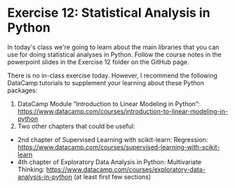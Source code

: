 # Exercise 12: Statistical Analysis in Python

In today's class we're going to learn about the main libraries that you can use for doing statistical analyses in Python. Follow the course notes in the powerpoint slides in the Exercise 12 folder on the GitHub page.

There is no in-class exercise today. However, I recommend the following DataCamp tutorials to supplement your learning about these Python packages:
1. DataCamp Module “Introduction to Linear Modeling in Python”:
https://www.datacamp.com/courses/introduction-to-linear-modeling-in-python
2. Two other chapters that could be useful:
  * 2nd chapter of Supervised Learning with scikit-learn: Regression: https://www.datacamp.com/courses/supervised-learning-with-scikit-learn
  * 4th chapter of Exploratory Data Analysis in Python: Multivariate Thinking: https://www.datacamp.com/courses/exploratory-data-analysis-in-python (at least first few sections)
